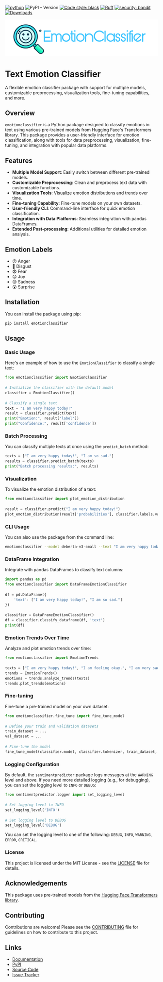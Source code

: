 [![python](https://img.shields.io/badge/Python-3.9|3.10|3.11|3.12|3.13-3776AB.svg?style=flat&logo=python&logoColor=white)](https://www.python.org) ![PyPI - Version](https://img.shields.io/pypi/v/emotionclassifier) [![Code style: black](https://img.shields.io/badge/code%20style-black-000000.svg)](https://github.com/psf/black) [![Ruff](https://img.shields.io/endpoint?url=https://raw.githubusercontent.com/astral-sh/ruff/main/assets/badge/v2.json)](https://github.com/astral-sh/ruff) [![security: bandit](https://img.shields.io/badge/security-bandit-yellow.svg)](https://github.com/PyCQA/bandit) [![Downloads](https://static.pepy.tech/badge/emotionclassifier)](https://pepy.tech/project/emotionclassifier)


![Emotion Classifier Logo](https://raw.githubusercontent.com/ankit-aglawe/emotionclassifier/main/assets/EmotionClassifier-bg.jpeg)


# Text Emotion Classifier

A flexible emotion classifier package with support for multiple models, customizable preprocessing, visualization tools, fine-tuning capabilities, and more.

## Overview

`emotionclassifier` is a Python package designed to classify emotions in text using various pre-trained models from Hugging Face's Transformers library. This package provides a user-friendly interface for emotion classification, along with tools for data preprocessing, visualization, fine-tuning, and integration with popular data platforms.

## Features

- **Multiple Model Support**: Easily switch between different pre-trained models.
- **Customizable Preprocessing**: Clean and preprocess text data with customizable functions.
- **Visualization Tools**: Visualize emotion distributions and trends over time.
- **Fine-tuning Capability**: Fine-tune models on your own datasets.
- **User-friendly CLI**: Command-line interface for quick emotion classification.
- **Integration with Data Platforms**: Seamless integration with pandas DataFrames.
- **Extended Post-processing**: Additional utilities for detailed emotion analysis.

## Emotion Labels
- 😠 Anger
- 🤢 Disgust
- 😨 Fear
- 😊 Joy
- 😢 Sadness
- 😲 Surprise


## Installation

You can install the package using pip:

```bash
pip install emotionclassifier
```

## Usage

### Basic Usage

Here's an example of how to use the `EmotionClassifier` to classify a single text:

```python
from emotionclassifier import EmotionClassifier

# Initialize the classifier with the default model
classifier = EmotionClassifier()

# Classify a single text
text = "I am very happy today!"
result = classifier.predict(text)
print("Emotion:", result['label'])
print("Confidence:", result['confidence'])
```

### Batch Processing

You can classify multiple texts at once using the `predict_batch` method:

```python
texts = ["I am very happy today!", "I am so sad."]
results = classifier.predict_batch(texts)
print("Batch processing results:", results)
```

### Visualization

To visualize the emotion distribution of a text:

```python
from emotionclassifier import plot_emotion_distribution

result = classifier.predict("I am very happy today!")
plot_emotion_distribution(result['probabilities'], classifier.labels.values())
```

### CLI Usage

You can also use the package from the command line:

```bash
emotionclassifier --model deberta-v3-small --text "I am very happy today!"
```

### DataFrame Integration

Integrate with pandas DataFrames to classify text columns:

```python
import pandas as pd
from emotionclassifier import DataFrameEmotionClassifier

df = pd.DataFrame({
    'text': ["I am very happy today!", "I am so sad."]
})

classifier = DataFrameEmotionClassifier()
df = classifier.classify_dataframe(df, 'text')
print(df)
```

### Emotion Trends Over Time

Analyze and plot emotion trends over time:

```python
from emotionclassifier import EmotionTrends

texts = ["I am very happy today!", "I am feeling okay.", "I am very sad."]
trends = EmotionTrends()
emotions = trends.analyze_trends(texts)
trends.plot_trends(emotions)
```

### Fine-tuning

Fine-tune a pre-trained model on your own dataset:

```python
from emotionclassifier.fine_tune import fine_tune_model

# Define your train and validation datasets
train_dataset = ...
val_dataset = ...

# Fine-tune the model
fine_tune_model(classifier.model, classifier.tokenizer, train_dataset, val_dataset, output_dir='fine_tuned_model')
```

### Logging Configuration

By default, the `sentimentpredictor` package logs messages at the `WARNING` level and above. If you need more detailed logging (e.g., for debugging), you can set the logging level to `INFO` or `DEBUG`:

```python
from sentimentpredictor.logger import set_logging_level

# Set logging level to INFO
set_logging_level('INFO')

# Set logging level to DEBUG
set_logging_level('DEBUG')
```

You can set the logging level to one of the following: `DEBUG`, `INFO`, `WARNING`, `ERROR`, `CRITICAL`.


### License

This project is licensed under the MIT License - see the [LICENSE](LICENSE) file for details.

## Acknowledgements

This package uses pre-trained models from the [Hugging Face Transformers library](https://github.com/huggingface/transformers).


## Contributing

Contributions are welcome! Please see the [CONTRIBUTING](CONTRIBUTING.md) file for guidelines on how to contribute to this project.


## Links

- [Documentation](https://github.com/ankit-aglawe/emotionclassifier#readme)
- [PyPI](https://pypi.org/project/emotionclassifier/)
- [Source Code](https://github.com/ankit-aglawe/emotionclassifier)
- [Issue Tracker](https://github.com/ankit-aglawe/emotionclassifier/issues)
